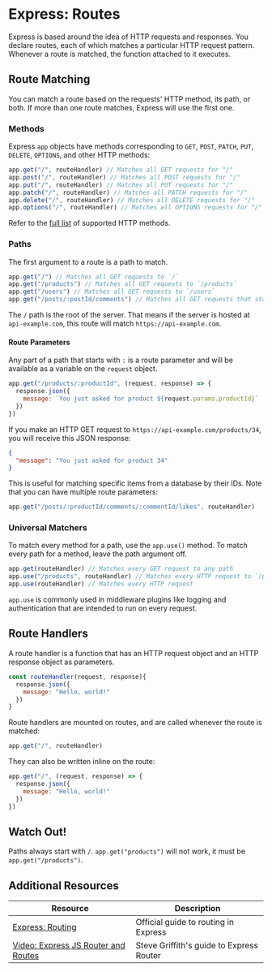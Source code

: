 # Express: Routes

Express is based around the idea of HTTP requests and responses. You declare routes, each of which matches a particular HTTP request pattern. Whenever a route is matched, the function attached to it executes.

## Route Matching

You can match a route based on the requests' HTTP method, its path, or both. If more than one route matches, Express will use the first one.

### Methods

Express `app` objects have methods corresponding to `GET`, `POST`, `PATCH`, `PUT`, `DELETE`, `OPTIONS`, and other HTTP methods:

```js
app.get("/", routeHandler) // Matches all GET requests for "/"
app.post("/", routeHandler) // Matches all POST requests for "/"
app.put("/", routeHandler) // Matches all PUT requests for "/"
app.patch("/", routeHandler) // Matches all PATCH requests for "/"
app.delete("/", routeHandler) // Matches all DELETE requests for "/"
app.options("/", routeHandler) // Matches all OPTIONS requests for "/"
```

Refer to the [full list](https://expressjs.com/en/4x/api.html#routing-methods) of supported HTTP methods.

### Paths

The first argument to a route is a path to match.

```js
app.get("/") // Matches all GET requests to `/`
app.get("/products") // Matches all GET requests to `/products`
app.get("/users") // Matches all GET requests to `/users`
app.get("/posts/:postId/comments") // Matches all GET requests that start with `/posts/` and end in `/comments`
```

The `/` path is the root of the server. That means if the server is hosted at `api-example.com`, this route will match `https://api-example.com`.

#### Route Parameters

Any part of a path that starts with `:` is a route parameter and will be available as a variable on the `request` object.

```js
app.get("/products/:productId", (request, response) => {
  response.json({
    message: `You just asked for product ${request.params.productId}`
  })
})
```

If you make an HTTP GET request to `https://api-example.com/products/34`, you will receive this JSON response:

```json
{
  "message": "You just asked for product 34"
}
```

This is useful for matching specific items from a database by their IDs. Note that you can have multiple route parameters:

```js
app.get("/posts/:productId/comments/:commentId/likes", routeHandler)
```

### Universal Matchers

To match every method for a path, use the `app.use()` method. To match every path for a method, leave the path argument off.

```js
app.get(routeHandler) // Matches every GET request to any path
app.use("/products", routeHandler) // Matches every HTTP request to `/products`
app.use(routeHandler) // Matches every HTTP request
```

`app.use` is commonly used in middleware plugins like logging and authentication that are intended to run on every request.

## Route Handlers

A route handler is a function that has an HTTP request object and an HTTP response object as parameters.

```js
const routeHandler(request, response){
  response.json({
    message: "Hello, world!"
  })
}
```

Route handlers are mounted on routes, and are called whenever the route is matched:

```js
app.get("/", routeHandler)
```

They can also be written inline on the route:

```js
app.get("/", (request, response) => {
  response.json({
    message: "Hello, world!"
  })
})
```

## Watch Out!

Paths always start with `/`. `app.get("products")` will not work, it must be `app.get("/products")`.

## Additional Resources

| Resource | Description |
| --- | --- |
| [Express: Routing](https://expressjs.com/en/guide/routing.html) | Official guide to routing in Express |
| [Video: Express JS Router and Routes](https://www.youtube.com/watch?v=iM_S4RczozU) | Steve Griffith's guide to Express Router |
